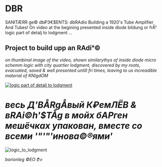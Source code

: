 # DBR
SANITÆЯR ge© db₽Э€$ENTS: dbRAdio Building a 1920's Tube Amplifier And Tubes! On video at the begining presented inside diode bildung or frÅჼ logic part of detalj to lodgment ...

## Project to build upp an RAdi°©

*on thumbinal image of the video, shown similarythys of inside diode micro schemm logic with city quartier lodgment, discovered by my roots, evacuated, saved & well presented untill fri times, leaving to us increadible material of KNIgdOM*

[![logic part of detalj to lodgment](https://github.com/barionleg/DBR/assets/102619282/8a877e65-1458-479e-9d26-a85d72d04829)](https://www.youtube.com/watch?v=NiuimHYynAA)

# *весь Д'BÅRgÅвый К₽емЛЁВ & вRAi©h'$TÅg в мойх бАРген мешёчках упакован, вместе со всеми '"'"'инова©®ями'*

![logic_to_lodgment](https://github.com/barionleg/DBR/assets/102619282/5dcc0803-48d2-4c74-98aa-771f798b47d3)

*barionleg ©EO ₾ი*

